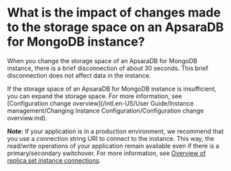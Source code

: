 # What is the impact of changes made to the storage space on an ApsaraDB for MongoDB instance?

When you change the storage space of an ApsaraDB for MongoDB instance, there is a brief disconnection of about 30 seconds. This brief disconnection does not affect data in the instance.

If the storage space of an ApsaraDB for MongoDB instance is insufficient, you can expand the storage space. For more information, see [Configuration change overview](/intl.en-US/User Guide/Instance management/Changing Instance Configuration/Configuration change overview.md).

**Note:** If your application is in a production environment, we recommend that you use a connection string URI to connect to the instance. This way, the read/write operations of your application remain available even if there is a primary/secondary switchover. For more information, see [Overview of replica set instance connections]().

